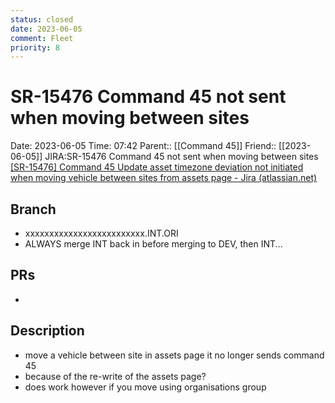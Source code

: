 ```yaml
---
status: closed
date: 2023-06-05
comment: Fleet
priority: 8
---
```


# SR-15476 Command 45 not sent when moving between sites

Date: 2023-06-05 Time: 07:42
Parent:: [[Command 45]]
Friend:: [[2023-06-05]]
JIRA:SR-15476 Command 45 not sent when moving between sites
[[SR-15476] Command 45 Update asset timezone deviation not initiated when moving vehicle between sites from assets page - Jira (atlassian.net)](https://csojiramixtelematics.atlassian.net/browse/SR-15476)

## Branch

- xxxxxxxxxxxxxxxxxxxxxxxxx.INT.ORI
- ALWAYS merge INT back in before merging to DEV, then INT...

## PRs

- 

## Description

- move a vehicle between site in assets page it no longer sends command 45
- because of the re-write of the assets page?
- does work however if you move using organisations group